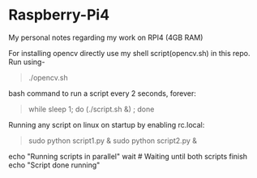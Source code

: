 # Raspberry-Pi4
My personal notes regarding my work on RPI4 (4GB RAM)

For installing opencv directly use my shell script(opencv.sh) in this repo.
Run using-

> ./opencv.sh

bash command to run a script every 2 seconds, forever:
> while sleep 1; do (./script.sh &) ; done

Running any script on linux on startup by enabling rc.local:
> sudo python script1.py &
> sudo python script2.py &

echo "Running scripts in parallel"
wait # Waiting until both scripts finish
echo "Script done running"
